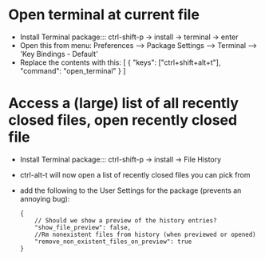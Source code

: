 Open terminal at current file
=============================
-   Install Terminal package::: ctrl-shift-p -> install -> terminal -> enter
-   Open this from menu: Preferences --> Package Settings --> Terminal --> 'Key Bindings - Default'
-   Replace the contents with this:
				[
					{ "keys": ["ctrl+shift+alt+t"], "command": "open_terminal" }
				]


Access a (large) list of all recently closed files, open recently closed file
=============================================================================
-   Install Terminal package::: ctrl-shift-p -> install -> File History
-   ctrl-alt-t will now open a list of recently closed files you can pick from
-   add the following to the User Settings for the package (prevents an annoying bug):

		{
			// Should we show a preview of the history entries?
			"show_file_preview": false,
			//Rm nonexistent files from history (when previewed or opened)
			"remove_non_existent_files_on_preview": true
		}

